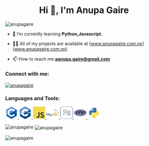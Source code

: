 <h1 align="center">Hi 👋, I'm Anupa Gaire</h1>
<p align="left"> <img src="https://komarev.com/ghpvc/?username=anupagaire&label=Profile%20views&color=0e75b6&style=flat" alt="anupagaire" /> </p>

- 🌱 I’m currently learning **Python,Javascript.**

- 👨‍💻 All of my projects are available at [www.anupagaire.com.np](www.anupagaire.com.np)

- 📫 How to reach me **aanupa.gaire@gmail.com**

<h3 align="left">Connect with me:</h3>
<p align="left">
<a href="https://instagram.com/anupagaire" target="blank"><img align="center" src="https://raw.githubusercontent.com/rahuldkjain/github-profile-readme-generator/master/src/images/icons/Social/instagram.svg" alt="anupagaire" height="30" width="40" /></a>
</p>

<h3 align="left">Languages and Tools:</h3>
<p align="left"> <a href="https://www.cprogramming.com/" target="_blank" rel="noreferrer"> <img src="https://raw.githubusercontent.com/devicons/devicon/master/icons/c/c-original.svg" alt="c" width="40" height="40"/> </a> <a href="https://www.w3schools.com/cpp/" target="_blank" rel="noreferrer"> <img src="https://raw.githubusercontent.com/devicons/devicon/master/icons/cplusplus/cplusplus-original.svg" alt="cplusplus" width="40" height="40"/> </a> <a href="https://developer.mozilla.org/en-US/docs/Web/JavaScript" target="_blank" rel="noreferrer"> <img src="https://raw.githubusercontent.com/devicons/devicon/master/icons/javascript/javascript-original.svg" alt="javascript" width="40" height="40"/> </a> <a href="https://www.mysql.com/" target="_blank" rel="noreferrer"> <img src="https://raw.githubusercontent.com/devicons/devicon/master/icons/mysql/mysql-original-wordmark.svg" alt="mysql" width="40" height="40"/> </a> <a href="https://www.photoshop.com/en" target="_blank" rel="noreferrer"> <img src="https://raw.githubusercontent.com/devicons/devicon/master/icons/photoshop/photoshop-line.svg" alt="photoshop" width="40" height="40"/> </a> <a href="https://www.php.net" target="_blank" rel="noreferrer"> <img src="https://raw.githubusercontent.com/devicons/devicon/master/icons/php/php-original.svg" alt="php" width="40" height="40"/> </a> <a href="https://www.python.org" target="_blank" rel="noreferrer"> <img src="https://raw.githubusercontent.com/devicons/devicon/master/icons/python/python-original.svg" alt="python" width="40" height="40"/> </a> </p>

<p><img align="left" src="https://github-readme-stats.vercel.app/api/top-langs?username=anupagaire&show_icons=true&locale=en&layout=compact" alt="anupagaire" /></p>

<p>&nbsp;<img align="center" src="https://github-readme-stats.vercel.app/api?username=anupagaire&show_icons=true&locale=en" alt="anupagaire" /></p>

<p><img align="center" src="https://github-readme-streak-stats.herokuapp.com/?user=anupagaire&" alt="anupagaire" /></p>
